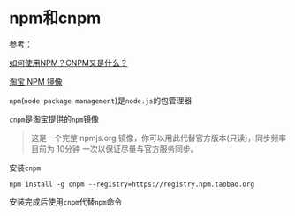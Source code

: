
# npm和cnpm

参考：

[如何使用NPM？CNPM又是什么？](https://www.jianshu.com/p/f581cf9360a2)

[淘宝 NPM 镜像](http://npm.taobao.org/)

`npm`(`node package management`)是`node.js`的包管理器

`cnpm`是淘宝提供的`npm`镜像

>这是一个完整 npmjs.org 镜像，你可以用此代替官方版本(只读)，同步频率目前为 10分钟 一次以保证尽量与官方服务同步。

安装`cnpm`

    npm install -g cnpm --registry=https://registry.npm.taobao.org

安装完成后使用`cnpm`代替`npm`命令